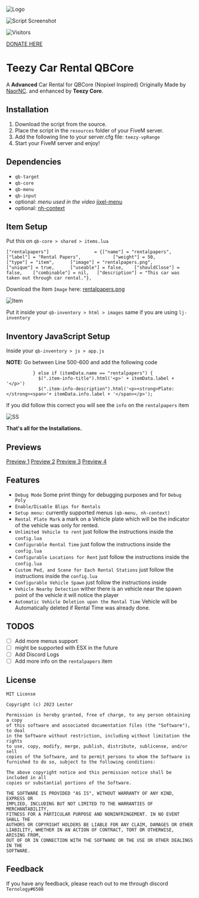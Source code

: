 
![Logo](https://media.discordapp.net/attachments/1020000303078199326/1114342182321655849/Teezy_Core_with_text.png)


![Script Screenshot](https://media.discordapp.net/attachments/1018054474926915676/1114372602903920650/Advanced_Car_Rental.png?width=1246&height=701)

![Visitors](https://api.visitorbadge.io/api/visitors?path=https%3A%2F%2Fgithub.com%2FTeezy-Core%2Fteezy-Carrental&label=Visitors&countColor=%23263759) 

[DONATE HERE](https://www.buymeacoffee.com/teezycore)
# Teezy Car Rental QBCore



A **Advanced** Car Rental for QBCore (Nopixel Inspired) Originally Made by [NaorNC](https://github.com/NaorNC). and enhanced by **Teezy Core**.
## Installation

1. Download the script from the source.
2. Place the script in the `resources` folder of your FiveM server.
3. Add the following line to your server.cfg file: `teezy-vpRange`
4. Start your FiveM server and enjoy!

## Dependencies

- `qb-target`
- `qb-core`
- `qb-menu`
- `qb-input`
- optional: *menu used in the video* [jixel-menu](https://github.com/jimathy/jixel-menu)
- optional: [nh-context](https://github.com/whooith/nh-context)


## Item Setup

Put this on `qb-core > shared > items.lua`
```
["rentalpapers"]				 = {["name"] = "rentalpapers", 					["label"] = "Rental Papers", 			["weight"] = 50, 		["type"] = "item", 		["image"] = "rentalpapers.png", 		["unique"] = true, 		["useable"] = false, 	["shouldClose"] = false, 	["combinable"] = nil, 	["description"] = "This car was taken out through car rental."},
```

Download the Item `Image` here:
[rentalpapers.png](https://camo.githubusercontent.com/f4d5ba69f4e562213d609e8c53721e74f7703096f2d20869b6585cd89e9673a8/68747470733a2f2f692e6962622e636f2f73674735486b362f72656e74616c7061706572732e706e67)

![Item](https://camo.githubusercontent.com/f4d5ba69f4e562213d609e8c53721e74f7703096f2d20869b6585cd89e9673a8/68747470733a2f2f692e6962622e636f2f73674735486b362f72656e74616c7061706572732e706e67)

Put it inside your `qb-inventory > html > images` same if you are using `lj-inventory`

## Inventory JavaScript Setup

Inside your `qb-inventory > js > app.js`

**NOTE:** Go between Line 500-600 and add the following code

```
          } else if (itemData.name == "rentalpapers") {
            $(".item-info-title").html('<p>' + itemData.label + '</p>')
            $(".item-info-description").html('<p><strong>Plate: </strong><span>'+ itemData.info.label + '</span></p>');
```
If you did follow this correct you will see the `info` on the `rentalpapers` item

![SS](https://media.discordapp.net/attachments/1018054474926915676/1114360823972888668/image.png)

**That's all for the Installations.**
## Previews

[Preview 1](https://streamable.com/6cc80x)
[Preview 2](https://streamable.com/il9l1n)
[Preview 3](https://streamable.com/p50vks)
[Preview 4](https://streamable.com/fys36g)


## Features
- `Debug Mode` Some print thingy for debugging purposes and for `Debug Poly`
- `Enable/Disable Blips for Rentals`
- `Setup menu:` currently supported menus `(qb-menu, nh-context)`
- `Rental Plate Mark` a mark on a Vehicle plate which will be the indicator of the vehicle was only for rented.
- `Unlimited Vehicle to rent` just follow the instructions inside the `config.lua`
- `Configurable Rental Time` just follow the instructions inside the `config.lua`
- `Configurable Locations for Rent` just follow the instructions inside the `config.lua`
- `Custom Ped, and Scene for Each Rental Stations` just follow the instructions inside the `config.lua`
- `Configurable Vehicle Spawn` just follow the instructions inside 
- `Vehicle Nearby Detection` wither there is an vehicle near the spawn point of the vehicle it will notice the player
- `Automatic Vehicle Deletion upon the Rental Time` Vehicle will be Automatically deleted if Rental Time was already done.

## TODOS

- [ ] Add more menus support
- [ ] might be supported with ESX in the future
- [ ] Add Discord Logs
- [ ] Add more info on the `rentalpapers` item
## License

```
MIT License

Copyright (c) 2023 Lester

Permission is hereby granted, free of charge, to any person obtaining a copy
of this software and associated documentation files (the "Software"), to deal
in the Software without restriction, including without limitation the rights
to use, copy, modify, merge, publish, distribute, sublicense, and/or sell
copies of the Software, and to permit persons to whom the Software is
furnished to do so, subject to the following conditions:

The above copyright notice and this permission notice shall be included in all
copies or substantial portions of the Software.

THE SOFTWARE IS PROVIDED "AS IS", WITHOUT WARRANTY OF ANY KIND, EXPRESS OR
IMPLIED, INCLUDING BUT NOT LIMITED TO THE WARRANTIES OF MERCHANTABILITY,
FITNESS FOR A PARTICULAR PURPOSE AND NONINFRINGEMENT. IN NO EVENT SHALL THE
AUTHORS OR COPYRIGHT HOLDERS BE LIABLE FOR ANY CLAIM, DAMAGES OR OTHER
LIABILITY, WHETHER IN AN ACTION OF CONTRACT, TORT OR OTHERWISE, ARISING FROM,
OUT OF OR IN CONNECTION WITH THE SOFTWARE OR THE USE OR OTHER DEALINGS IN THE
SOFTWARE.
```
## Feedback

If you have any feedback, please reach out to me through discord `Ternology#6508`

